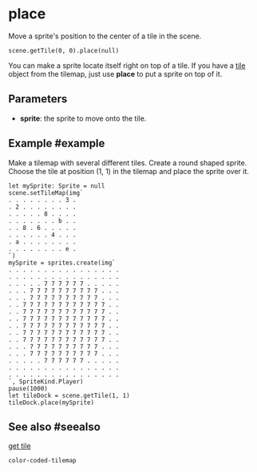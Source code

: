 # place

Move a sprite's position to the center of a tile in the scene.

```sig
scene.getTile(0, 0).place(null)
```

You can make a sprite locate itself right on top of a tile. If you have a [tile](/reference/color-coded-tilemap/tile) object from the tilemap, just use **place** to put a sprite on top of it.

## Parameters

* **sprite**: the sprite to move onto the tile.

## Example #example

Make a tilemap with several different tiles. Create a round shaped sprite. Choose the tile at position (1, 1) in the tilemap and place the sprite over it.

```blocks
let mySprite: Sprite = null
scene.setTileMap(img`
. . . . . . . . 3 . 
. 2 . . . . . . . . 
. . . . . 8 . . . . 
. . . . . . . b . . 
. . 8 . 6 . . . . . 
. . . . . . 4 . . . 
. a . . . . . . . . 
. . . . . . . . e . 
`)
mySprite = sprites.create(img`
. . . . . . . . . . . . . . . . 
. . . . . . . . . . . . . . . . 
. . . . . 7 7 7 7 7 7 . . . . . 
. . . 7 7 7 7 7 7 7 7 7 7 . . . 
. . . 7 7 7 7 7 7 7 7 7 7 . . . 
. . 7 7 7 7 7 7 7 7 7 7 7 7 . . 
. . 7 7 7 7 7 7 7 7 7 7 7 7 . . 
. . 7 7 7 7 7 7 7 7 7 7 7 7 . . 
. . 7 7 7 7 7 7 7 7 7 7 7 7 . . 
. . 7 7 7 7 7 7 7 7 7 7 7 7 . . 
. . 7 7 7 7 7 7 7 7 7 7 7 7 . . 
. . . 7 7 7 7 7 7 7 7 7 7 . . . 
. . . 7 7 7 7 7 7 7 7 7 7 . . . 
. . . . . 7 7 7 7 7 7 . . . . . 
. . . . . . . . . . . . . . . . 
. . . . . . . . . . . . . . . . 
`, SpriteKind.Player)
pause(1000)
let tileDock = scene.getTile(1, 1)
tileDock.place(mySprite)
```

## See also #seealso

[get tile](/reference/color-coded-tilemap/get-tile)

```package
color-coded-tilemap
```